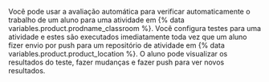 Você pode usar a avaliação automática para verificar automaticamente o trabalho de um aluno para uma atividade em {% data variables.product.prodname_classroom %}. Você configura testes para uma atividade e estes são executados imediatamente toda vez que um aluno fizer envio por push para um repositório de atividade em {% data variables.product.product_location %}. O aluno pode visualizar os resultados do teste, fazer mudanças e fazer push para ver novos resultados.
